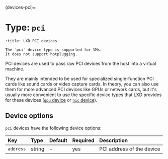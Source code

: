 (devices-pci)=
# Type: `pci`

```{youtube} https://www.youtube.com/watch?v=h3DZXbmsZHg
:title: LXD PCI devices
```

```{note}
The `pci` device type is supported for VMs.
It does not support hotplugging.
```

PCI devices are used to pass raw PCI devices from the host into a virtual machine.

They are mainly intended to be used for specialized single-function PCI cards like sound cards or video capture cards.
In theory, you can also use them for more advanced PCI devices like GPUs or network cards, but it's usually more convenient to use the specific device types that LXD provides for these devices ([`gpu` device](devices-gpu) or [`nic` device](devices-nic)).

## Device options

`pci` devices have the following device options:

Key                 | Type      | Default   | Required  | Description
:--                 | :--       | :--       | :--       | :--
`address`           | string    | -         | yes       | PCI address of the device
